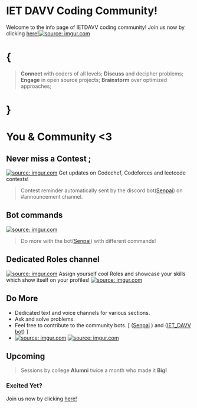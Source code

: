 # IET DAVV Coding Community!
Welcome to the info page of IETDAVV coding community!
Join us now by clicking [here!](https://discord.gg/Bndwa6zYXn)<a href="https://imgur.com/cwmt68n"><img src="https://i.imgur.com/cwmt68n.gif" title="source: imgur.com" /></a>
# {
> **Connect**  with coders of all levels;
> 	**Discuss**  and decipher problems;
> 	**Engage**  in open source projects;
> 	**Brainstorm** over optimized approaches;
# }


# You & Community <3
## Never miss a Contest ;
<a href="https://imgur.com/Nb6dwal"><img src="https://i.imgur.com/Nb6dwal.gif" title="source: imgur.com" /></a>
	Get updates on Codechef, Codeforces and leetcode contests!
> Contest reminder automatically sent by the discord bot([Senpai](https://github.com/raavann/senpai-discord-bot)) on #announcement channel.

## Bot commands
<a href="https://imgur.com/jLCVR0Q"><img src="https://i.imgur.com/jLCVR0Q.gif" title="source: imgur.com" /></a>
> Do more with the bot([Senpai](https://github.com/raavann/senpai-discord-bot)) with different commands!

## Dedicated Roles channel
<a href="https://imgur.com/bYjUjMv"><img src="https://i.imgur.com/bYjUjMv.gif" title="source: imgur.com" /></a>
Assign yourself cool Roles and showcase your skills which show itself on your profiles!
<a href="https://imgur.com/Du2vpW9"><img src="https://i.imgur.com/Du2vpW9.gif" title="source: imgur.com" /></a>
## Do More
- Dedicated text and voice channels for various sections.  
- Ask and solve problems.  
- Feel free to contribute to the community bots. [ ([Senpai](https://github.com/raavann/senpai-discord-bot)  ) and ([IET_DAVV bot](https://github.com/raavann/IETDAVV-bot)) ]
- <a href="https://imgur.com/5m3SxbS"><img src="https://i.imgur.com/5m3SxbS.gif" title="source: imgur.com" /></a>
<a href="https://imgur.com/UVrxDT2"><img src="https://i.imgur.com/UVrxDT2.gif" title="source: imgur.com" /></a>

## Upcoming

> Sessions by college **Alumni** twice a month who made it **Big!**

### Excited Yet?
Join us now by clicking [here!](https://discord.gg/Bndwa6zYXn)
